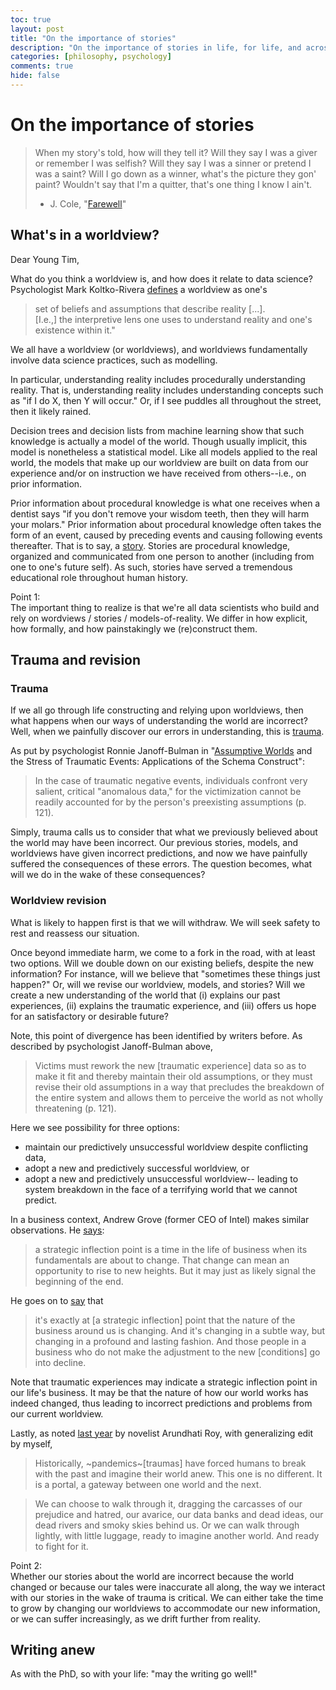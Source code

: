 ```yaml
---
toc: true
layout: post
title: "On the importance of stories"
description: "On the importance of stories in life, for life, and across disciplines."
categories: [philosophy, psychology]
comments: true
hide: false
---
```


# On the importance of stories

> When my story's told, how will they tell it?
> Will they say I was a giver or remember I was selfish?
> Will they say I was a sinner or pretend I was a saint?
> Will I go down as a winner, what's the picture they gon' paint?
> Wouldn't say that I'm a quitter, that's one thing I know I ain't.
> - J. Cole, "[Farewell](https://www.youtube.com/watch?v=RMbIYJ8U5Co)"


## What's in a worldview?

Dear Young Tim,

What do you think a worldview is, and how does it relate to data science?  
Psychologist Mark Koltko-Rivera [defines](https://psychodramaaustralia.edu.au/sites/default/files/the_psychology_of_worldviews.pdf) a worldview as one's  

> set of beliefs and assumptions that describe reality [...].  
> [I.e.,] the interpretive lens one uses to understand reality
> and one's existence within it."

We all have a worldview (or worldviews),
and worldviews fundamentally involve data science practices, such as modelling.

In particular,
understanding reality includes procedurally understanding reality.
That is, understanding reality includes understanding concepts
such as "if I do X, then Y will occur."
Or, if I see puddles all throughout the street, then it likely rained.

Decision trees and decision lists from machine learning show that
such knowledge is actually a model of the world.
Though usually implicit, this model is nonetheless a statistical model.
Like all models applied to the real world,
the models that make up our worldview are built on data from our experience
and/or on instruction we have received from others--i.e., on prior information.

Prior information about procedural knowledge is what one receives when a dentist
says "if you don't remove your wisdom teeth, then they will harm your molars."
Prior information about procedural knowledge often takes the form of
an event, caused by preceding events and causing following events thereafter.
That is to say, a [story](https://www.merriam-webster.com/dictionary/story).
Stories are procedural knowledge, organized and communicated
from one person to another (including from one to one's future self).
As such, stories have served a tremendous educational role
throughout human history.

Point 1:  
The important thing to realize is that
we're all data scientists who build and rely on
wordviews / stories / models-of-reality.
We differ in how explicit, how formally, and how painstakingly
we (re)construct them.


## Trauma and revision


### Trauma
If we all go through life constructing and relying upon worldviews,
then what happens when our ways of understanding the world are incorrect?
Well, when we painfully discover our errors in understanding,
this is [trauma](https://www.psychologytoday.com/us/blog/expressive-trauma-integration/201901/what-is-trauma).

As put by psychologist Ronnie Janoff-Bulman in
"[Assumptive Worlds](https://www.researchgate.net/profile/Ronnie-Janoff-Bulman/publication/307923658_Assumptive_worlds_and_the_stress_of_traumatic_events_Applications_of_the_schema_construct/links/5ba511f0299bf13e60434714/Assumptive-worlds-and-the-stress-of-traumatic-events-Applications-of-the-schema-construct.pdf) and the Stress of Traumatic Events:
Applications of the Schema Construct":
> In the case of traumatic negative events,
> individuals confront very salient, critical "anomalous data,"
> for the victimization cannot be readily accounted for
> by the person's preexisting assumptions (p. 121).

Simply,
trauma calls us to consider that what we previously believed about the world
may have been incorrect.
Our previous stories, models, and worldviews have given incorrect predictions,
and now we have painfully suffered the consequences of these errors.
The question becomes, what will we do in the wake of these consequences?


### Worldview revision

What is likely to happen first is that we will withdraw.
We will seek safety to rest and reassess our situation.

Once beyond immediate harm, we come to a fork in the road,
with at least two options.
Will we double down on our existing beliefs, despite the new information?
For instance, will we believe that "sometimes these things just happen?"
Or, will we revise our worldview, models, and stories?
Will we create a new understanding of the world that
(i) explains our past experiences,
(ii) explains the traumatic experience,
and (iii) offers us hope for an satisfactory or desirable future?

Note, this point of divergence has been identified by writers before.
As described by psychologist Janoff-Bulman above,
> Victims must rework the new [traumatic experience] data
> so as to make it fit and thereby maintain their old assumptions,
> or they must revise their old assumptions in a way that
> precludes the breakdown of the entire system
> and allows them to perceive the world as not wholly threatening (p. 121).

Here we see possibility for three options:
- maintain our predictively unsuccessful worldview despite conflicting data,
- adopt a new and predictively successful worldview, or
- adopt a new and predictively unsuccessful worldview--
  leading to system breakdown in the face of a terrifying world
  that we cannot predict.

In a business context,
Andrew Grove (former CEO of Intel) makes similar observations.
He [says](https://www.goodreads.com/quotes/519007-a-strategic-inflection-point-is-a-time-in-the-life):
> a strategic inflection point is a time in the life of business
> when its fundamentals are about to change.
> That change can mean an opportunity to rise to new heights.
> But it may just as likely signal the beginning of the end.

He goes on to [say](https://youtu.be/LfU2Qu4MzZk?t=327) that
> it's exactly at [a strategic inflection] point
> that the nature of the business around us is changing.
> And it's changing in a subtle way,
> but changing in a profound and lasting fashion.
> And those people in a business
> who do not make the adjustment to the new [conditions] go into decline.

Note that traumatic experiences may indicate a strategic inflection point
in our life's business.
It may be that the nature of how our world works has indeed changed,
thus leading to incorrect predictions and problems from our current worldview.

Lastly, as noted [last year](https://www.ft.com/content/10d8f5e8-74eb-11ea-95fe-fcd274e920ca) by novelist Arundhati Roy, with generalizing edit by myself,
> Historically, ~pandemics~[traumas] have forced humans to break with the past
> and imagine their world anew. This one is no different.
> It is a portal, a gateway between one world and the next.

> We can choose to walk through it,
> dragging the carcasses of our prejudice and hatred,
> our avarice, our data banks and dead ideas,
> our dead rivers and smoky skies behind us.
> Or we can walk through lightly, with little luggage,
> ready to imagine another world. And ready to fight for it.

Point 2:  
Whether our stories about the world are incorrect because the world changed
or because our tales were inaccurate all along,
the way we interact with our stories in the wake of trauma is critical.
We can either take the time to grow
by changing our worldviews to accommodate our new information,
or we can suffer increasingly, as we drift further from reality.


## Writing anew

<!-- The options: Stories across disciplines -->

<!-- The process: self-aware, self-reflective, self-expressive -->

As with the PhD, so with your life: "may the writing go well!"
